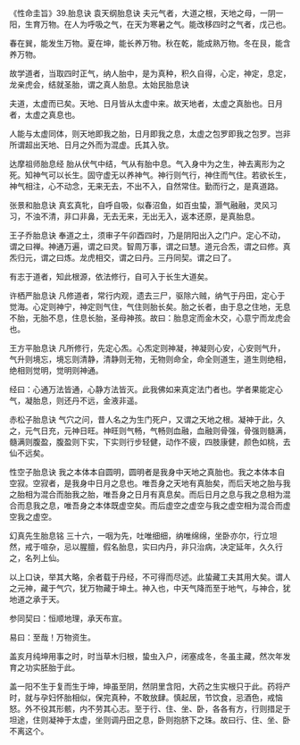 《性命圭旨》39.胎息诀
袁天纲胎息诀
夫元气者，大道之根，天地之母，一阴一阳，生育万物。在人为呼吸之气，在天为寒暑之气。能改移四时之气者，戊己也。

春在巽，能发生万物。夏在坤，能长养万物。秋在乾，能成熟万物。冬在艮，能含养万物。

故学道者，当取四时正气，纳人胎中，是为真种，积久自得，心定，神定，息定，龙亲虎会，结就圣胎，谓之真人胎息。太始民胎息诀

夫道，太虚而已矣。天地、日月皆从太虚中来。故天地者，太虚之真胎也。日月者，太虚之真息也。

人能与太虚同体，则天地即我之胎，日月即我之息，太虚之包罗即我之包罗。岂非所谓超出天地、日月之外而为混虚。氏其入欤。

达摩祖师胎息经
胎从伏气中结，气从有胎中息。气入身中为之生，神去离形为之死。知神气可以长生。固守虚无以养神气。神行则气行，神住而气住。若欲长生，神气相注，心不动念，无来无去，不出不入，自然常住。勤而行之，是真道路。

张景和胎息诀
真玄真牝，自呼自吸，似春沼鱼，如百虫蛰，灏气融融，灵风习习，不浊不清，非口非鼻，无去无来，无出无入，返本还原，是真胎息。

王子乔胎息诀
奉道之土，须审子午卯酉四时，乃是阴阳出入之门户。定心不动，谓之曰禅。神通万遍，谓之曰灵。智周万事，谓之曰慧。道元合炁，谓之曰修。真炁归元，谓之曰炼。龙虎相交，谓之曰丹。三丹同契。谓之曰了。

有志于道者，知此根源，依法修行，自可入于长生大道矣。

许栖严胎息诀
凡修道者，常行内观，遗去三尸，驱除六贼，纳气于丹田，定心于觉海。心定则神宁，神定则气住，气住则胎长矣。胎之长者，由于息之住地，无息不胎，无胎不息，住息长胎，圣母神孩。故曰：胎息定而金木交，心意宁而龙虎会也。

王方平胎息诀
凡所修行，先定心炁。心炁定则神凝，神凝则心安，心安则气升，气升则境忘，境忘则清静，清静则无物，无物则命全，命全则道生，道生则绝相，绝相则觉明，觉明则神通。

经曰：心通万法皆通，心静方法皆灭。此我佛如来真定法门者也。学者果能定心气，凝胎息，则还丹不远，金液非遥。

赤松子胎息诀
气穴之问，昔人名之为生门死户，又谓之天地之根。凝神于此，久之，元气日充，元神日旺。神旺则气畅，气畅则血融，血融则骨强，骨强则髓满，髓满则腹盈，腹盈则下实，下实则行步轻健，动作不疲，四肢康健，颜色如桃，去仙不远矣。

性空子胎息诀
我之本体本自圆明，圆明者是我身中天地之真胎也。我之本体本自空寂。空寂者，是我身中日月之息也。唯吾身之天地有真胎矣，而后天地之胎与我之胎相为混合而胎我之胎，唯吾身之日月有真息矣。而后日月之息与我之息相为混合而息我之息，唯吾身之本体既虚空矣。而后虚空之虚空与我之虚空相为混合而虚空我之虚空。

幻真先生胎息铭
三十六，一咽为先，吐唯细细，纳唯绵绵，坐卧亦尔，行立坦然，戒于喧杂，忌以腥膻，假名胎息，实曰内丹，非只治病，决定延年，久久行之，名列上仙。

以上口诀，举其大略，余者载于丹经，不可得而尽述。此蛰藏工夫其用大矣。谓人之元神，藏于气穴，犹万物藏于坤土。神入也，中天气降而至于地气，与神合，犹地道之承于天。

参同契曰：恒顺地理，承天布宣。

易曰：至哉！万物资生。

盖亥月纯坤用事之时，时当草木归根，蛰虫入户，闭塞成冬，冬虽主藏，然次年发育之功实胚胎于此。

盖一阳不生于复而生于坤，坤虽至阴，然阴里含阳，大药之生实根只于此。药将产时，就与孕妇怀胎相似，保完真种，不敢放肆。慎起居，节饮食，忌酒色，戒恼怒。外不役其形骸，内不劳其心志。至于行、住、坐、卧，各各有方，行则措足于坦途，住则凝神于太虚，坐则调丹田之息，卧则抱脐下之珠。故曰行、住、坐、卧不离这个。